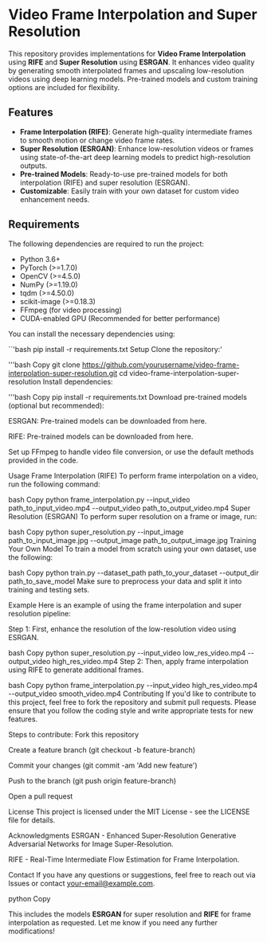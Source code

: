 # Video Frame Interpolation and Super Resolution

This repository provides implementations for **Video Frame Interpolation** using **RIFE** and **Super Resolution** using **ESRGAN**. It enhances video quality by generating smooth interpolated frames and upscaling low-resolution videos using deep learning models. Pre-trained models and custom training options are included for flexibility.

## Features

- **Frame Interpolation (RIFE)**: Generate high-quality intermediate frames to smooth motion or change video frame rates.
- **Super Resolution (ESRGAN)**: Enhance low-resolution videos or frames using state-of-the-art deep learning models to predict high-resolution outputs.
- **Pre-trained Models**: Ready-to-use pre-trained models for both interpolation (RIFE) and super resolution (ESRGAN).
- **Customizable**: Easily train with your own dataset for custom video enhancement needs.

## Requirements

The following dependencies are required to run the project:

- Python 3.6+
- PyTorch (>=1.7.0)
- OpenCV (>=4.5.0)
- NumPy (>=1.19.0)
- tqdm (>=4.50.0)
- scikit-image (>=0.18.3)
- FFmpeg (for video processing)
- CUDA-enabled GPU (Recommended for better performance)

You can install the necessary dependencies using:

``'bash
pip install -r requirements.txt
Setup
Clone the repository:'

'''bash
Copy
git clone https://github.com/yourusername/video-frame-interpolation-super-resolution.git
cd video-frame-interpolation-super-resolution
Install dependencies:

'''bash
Copy
pip install -r requirements.txt
Download pre-trained models (optional but recommended):

ESRGAN: Pre-trained models can be downloaded from here.

RIFE: Pre-trained models can be downloaded from here.

Set up FFmpeg to handle video file conversion, or use the default methods provided in the code.

Usage
Frame Interpolation (RIFE)
To perform frame interpolation on a video, run the following command:

bash
Copy
python frame_interpolation.py --input_video path_to_input_video.mp4 --output_video path_to_output_video.mp4
Super Resolution (ESRGAN)
To perform super resolution on a frame or image, run:

bash
Copy
python super_resolution.py --input_image path_to_input_image.jpg --output_image path_to_output_image.jpg
Training Your Own Model
To train a model from scratch using your own dataset, use the following:

bash
Copy
python train.py --dataset_path path_to_your_dataset --output_dir path_to_save_model
Make sure to preprocess your data and split it into training and testing sets.

Example
Here is an example of using the frame interpolation and super resolution pipeline:

Step 1: First, enhance the resolution of the low-resolution video using ESRGAN.

bash
Copy
python super_resolution.py --input_video low_res_video.mp4 --output_video high_res_video.mp4
Step 2: Then, apply frame interpolation using RIFE to generate additional frames.

bash
Copy
python frame_interpolation.py --input_video high_res_video.mp4 --output_video smooth_video.mp4
Contributing
If you'd like to contribute to this project, feel free to fork the repository and submit pull requests. Please ensure that you follow the coding style and write appropriate tests for new features.

Steps to contribute:
Fork this repository

Create a feature branch (git checkout -b feature-branch)

Commit your changes (git commit -am 'Add new feature')

Push to the branch (git push origin feature-branch)

Open a pull request

License
This project is licensed under the MIT License - see the LICENSE file for details.

Acknowledgments
ESRGAN - Enhanced Super-Resolution Generative Adversarial Networks for Image Super-Resolution.

RIFE - Real-Time Intermediate Flow Estimation for Frame Interpolation.

Contact
If you have any questions or suggestions, feel free to reach out via Issues or contact your-email@example.com.

python
Copy

This includes the models **ESRGAN** for super resolution and **RIFE** for frame interpolation as requested. Let me know if you need any further modifications!






